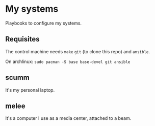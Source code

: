 # My systems

Playbooks to configure my systems.

## Requisites

The control machine needs `make` `git` (to clone this repo) and `ansible`.

On archlinux: `sudo pacman -S base base-devel git ansible`

## scumm

It's my personal laptop.

## melee

It's a computer I use as a media center, attached to a beam.
